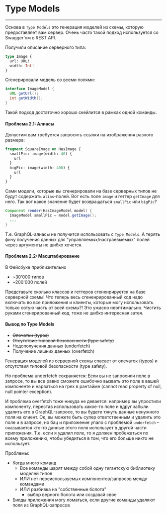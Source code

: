 # Type Models

-----

Основа в `Type Models` это генерация моделей из схемы, которую предоставляет вам сервер. Очень часто такой подход используется со Swagger'ом в REST API.

Получили описание серверного типа:

```graphql
type Image {
  url: URL!
  width: Int!
}
```

Сгенерировали модель со всеми полями:

```java
interface ImageModel {
  URL getUrl();
  int getWidth();
}
```

Такой подход достаточно хорошо скейлится в рамках одной команды.

#### Проблема 2.1: Алиасы

Допустим вам требуется запросить ссылки на изображения разного размера:

```graphql
fragment SquareImage on HasImage {
  smallPic: image(width: 40) {
    url
  }
  bigPic: image(width: 400) {
    url
  }
}
```

Сами модели, которые вы сгенерировали на базе серверных типов не будут содержать `alias`-полей. Вот есть поле `image` и геттер `getImage` для него. Так вот какое значение будет возвращаться `smallPic` или `bigPic`?

```java
Component render(HasImageModel model) {
  ImageModel smallPic = model.getImage();
  ...
}
```

Т.е. GraphQL-алиасы не получится использовать с `Type Models`. А терять фичу получения данных для "управляемых/настраевыемых" полей через аргументы не шибко хочется.

#### Проблема 2.2: Масштабирование

В Фейсбуке приблизительно

- ~30'000 типов
- ~200'000 полей

Представьте сколько классов и геттеров сгененрируется на базе серверной схемы! Что теперь весь сгененрированный код надо включать во все приложения и клиенты, которые могу использовать только сотую часть от всей схемы?! Это ужасно неоптимально. Чистить руками сгенерированный код, тоже не шибко интересная затея.

#### Вывод по Type Models

- ~~Опечатки (typos)~~
- ~~Отсутствие типовой безопасности (type safety)~~
- Недополучения данных (underfetch)
- Получение лишних данных (overfetch)

Генерация моделей из серверной схемы спасает от опечаток (typos) и отсутствия типовой безопасности (type safety).

Но проблема underfetch сохраняется: Если вы не запросили поле в запросе, то вы все равно сможете ошибочно вызвать это поле в вашей компоненте и нарваться на грех в рантайме (cannot read property of null, null pointer exception).

И проблема overfetch тоже никуда не девается: например вы упростили компоненту, перестав использовать какое-то поле и вдруг забыли удалить его в GraphQL-запросе, то вы будете тянуть данные ненужного поля на клиент. Ок, вы можете быть супер ответственным и удалить это поле и в запросе, но бац и приложение упало с проблемой `underfetch` – оказывается кто-то данные этого поля использует в другой части приложения. Т.е. если я удалил поле, то я должен пробежаться по всему приложению, чтобы убедиться в том, что его больше никто не использует.

Проблемы:

- Когда много команд
  - Все команды шарят между собой одну гигантскую библиотеку моделей типов
  - ИЛИ нет переиспользуемых компонентов/запросов между командами
  - ИЛИ разбивка на "собственные болота"
    - выбор верного болота или создавай свое
- Билды приложения могу ломаться, если другие команды удаляют поля из GraphQL-запросов
